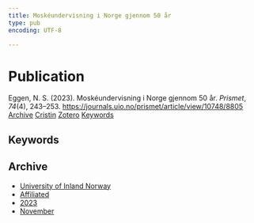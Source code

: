 ```yaml
---
title: Moskéundervisning i Norge gjennom 50 år
type: pub
encoding: UTF-8

---
```

<h1>Publication</h1>
<article id="csl-bib-container-S6H5639V" class="csl-bib-container">
  <div class="csl-bib-body"> <div class="csl-entry">Eggen, N. S. (2023). Moskéundervisning i Norge gjennom 50 år. <i>Prismet</i>, <i>74</i>(4), 243–253. <a href="https://journals.uio.no/prismet/article/view/10748/8805">https://journals.uio.no/prismet/article/view/10748/8805</a></div> </div>
  <div class="csl-bib-buttons">
    <a href="#taxonomy-article-S6H5639V" alt="archive" class="csl-bib-button">Archive</a>
    <a href="https://app.cristin.no/results/show.jsf?id=2206997" alt="Cristin" class="csl-bib-button">Cristin</a>
    <a href="http://zotero.org/groups/5881554/items/S6H5639V" alt="Zotero" class="csl-bib-button">Zotero</a>
    <a href="#keywords-article-S6H5639V" alt="keywords" class="csl-bib-button">Keywords</a>
  </div>
  <div id="csl-bib-meta-container-S6H5639V"></div>
</article>
<div id="csl-bib-meta-S6H5639V" class="csl-bib-meta">
  <article id="keywords-article-S6H5639V" class="keywords-article">
    <h1>Keywords</h1>
    
  </article>
  <article id="taxonomy-article-S6H5639V" class="taxonomy-article">
    <h1>Archive</h1>
    <ul>
      <li>
        <a href="/en/archive/?key=3DCRN523">University of Inland Norway</a>
      </li>
      <li>
        <a href="/en/archive/?key=II9RDAME">Affiliated</a>
      </li>
      <li>
        <a href="/en/archive/?key=3TJDYZJS">2023</a>
      </li>
      <li>
        <a href="/en/archive/?key=6AYQTUK4">November</a>
      </li>
    </ul>
  </article>
</div>
